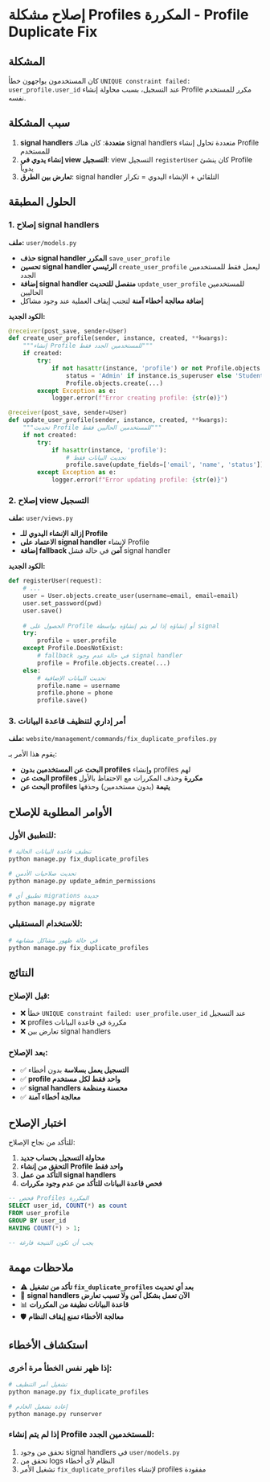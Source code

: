 # إصلاح مشكلة Profiles المكررة - Profile Duplicate Fix

## المشكلة
كان المستخدمون يواجهون خطأ `UNIQUE constraint failed: user_profile.user_id` عند التسجيل، بسبب محاولة إنشاء Profile مكرر للمستخدم نفسه.

## سبب المشكلة
1. **signal handlers متعددة**: كان هناك signal handlers متعددة تحاول إنشاء Profile للمستخدم
2. **إنشاء يدوي في view التسجيل**: view التسجيل `registerUser` كان ينشئ Profile يدوياً
3. **تعارض بين الطرق**: signal handler التلقائي + الإنشاء اليدوي = تكرار

## الحلول المطبقة

### 1. إصلاح signal handlers
**ملف:** `user/models.py`

- **حذف signal handler المكرر** `save_user_profile`
- **تحسين signal handler الرئيسي** `create_user_profile` ليعمل فقط للمستخدمين الجدد
- **إضافة signal handler منفصل للتحديث** `update_user_profile` للمستخدمين الحاليين
- **إضافة معالجة أخطاء آمنة** لتجنب إيقاف العملية عند وجود مشاكل

**الكود الجديد:**
```python
@receiver(post_save, sender=User)
def create_user_profile(sender, instance, created, **kwargs):
    """إنشاء Profile للمستخدمين الجدد فقط"""
    if created:
        try:
            if not hasattr(instance, 'profile') or not Profile.objects.filter(user=instance).exists():
                status = 'Admin' if instance.is_superuser else 'Student'
                Profile.objects.create(...)
        except Exception as e:
            logger.error(f"Error creating profile: {str(e)}")

@receiver(post_save, sender=User)
def update_user_profile(sender, instance, created, **kwargs):
    """تحديث Profile للمستخدمين الحاليين فقط"""
    if not created:
        try:
            if hasattr(instance, 'profile'):
                # تحديث البيانات فقط
                profile.save(update_fields=['email', 'name', 'status'])
        except Exception as e:
            logger.error(f"Error updating profile: {str(e)}")
```

### 2. إصلاح view التسجيل
**ملف:** `user/views.py`

- **إزالة الإنشاء اليدوي للـ Profile**
- **الاعتماد على signal handler** لإنشاء Profile
- **إضافة fallback آمن** في حالة فشل signal handler

**الكود الجديد:**
```python
def registerUser(request):
    # ...
    user = User.objects.create_user(username=email, email=email)
    user.set_password(pwd)
    user.save()
    
    # الحصول على Profile أو إنشاؤه إذا لم يتم إنشاؤه بواسطة signal
    try:
        profile = user.profile
    except Profile.DoesNotExist:
        # fallback في حالة عدم وجود signal handler
        profile = Profile.objects.create(...)
    else:
        # تحديث البيانات الإضافية
        profile.name = username
        profile.phone = phone
        profile.save()
```

### 3. أمر إداري لتنظيف قاعدة البيانات
**ملف:** `website/management/commands/fix_duplicate_profiles.py`

يقوم هذا الأمر بـ:
- **البحث عن المستخدمين بدون profiles** وإنشاء profiles لهم
- **البحث عن profiles مكررة** وحذف المكررات مع الاحتفاظ بالأول
- **البحث عن profiles يتيمة** (بدون مستخدمين) وحذفها

## الأوامر المطلوبة للإصلاح

### للتطبيق الأول:
```bash
# تنظيف قاعدة البيانات الحالية
python manage.py fix_duplicate_profiles

# تحديث صلاحيات الأدمن
python manage.py update_admin_permissions

# تطبيق أي migrations جديدة
python manage.py migrate
```

### للاستخدام المستقبلي:
```bash
# في حالة ظهور مشاكل مشابهة
python manage.py fix_duplicate_profiles
```

## النتائج

### قبل الإصلاح:
- ❌ خطأ `UNIQUE constraint failed: user_profile.user_id` عند التسجيل
- ❌ profiles مكررة في قاعدة البيانات
- ❌ تعارض بين signal handlers

### بعد الإصلاح:
- ✅ **التسجيل يعمل بسلاسة** بدون أخطاء
- ✅ **profile واحد فقط لكل مستخدم**
- ✅ **signal handlers محسنة ومنظمة**
- ✅ **معالجة أخطاء آمنة**

## اختبار الإصلاح

للتأكد من نجاح الإصلاح:

1. **محاولة التسجيل بحساب جديد**
2. **التحقق من إنشاء Profile واحد فقط**
3. **التأكد من عمل signal handlers**
4. **فحص قاعدة البيانات للتأكد من عدم وجود مكررات**

```sql
-- فحص Profiles المكررة
SELECT user_id, COUNT(*) as count 
FROM user_profile 
GROUP BY user_id 
HAVING COUNT(*) > 1;

-- يجب أن تكون النتيجة فارغة
```

## ملاحظات مهمة

- ⚠️ **تأكد من تشغيل `fix_duplicate_profiles` بعد أي تحديث**
- 🔄 **signal handlers الآن تعمل بشكل آمن ولا تسبب تعارض**
- 📊 **قاعدة البيانات نظيفة من المكررات**
- 🛡️ **معالجة الأخطاء تمنع إيقاف النظام**

## استكشاف الأخطاء

### إذا ظهر نفس الخطأ مرة أخرى:
```bash
# تشغيل أمر التنظيف
python manage.py fix_duplicate_profiles

# إعادة تشغيل الخادم
python manage.py runserver
```

### إذا لم يتم إنشاء Profile للمستخدمين الجدد:
1. تحقق من وجود signal handlers في `user/models.py`
2. تحقق من logs النظام لأي أخطاء
3. تشغيل الأمر `fix_duplicate_profiles` لإنشاء profiles مفقودة 